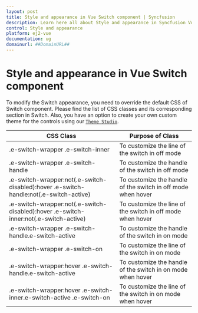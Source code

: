 ```yaml
---
layout: post
title: Style and appearance in Vue Switch component | Syncfusion
description: Learn here all about Style and appearance in Syncfusion Vue Switch component of Syncfusion Essential JS 2 and more.
control: Style and appearance 
platform: ej2-vue
documentation: ug
domainurl: ##DomainURL##
---
```


# Style and appearance in Vue Switch component

To modify the Switch appearance, you need to override the default CSS of Switch component. Please find the list of CSS classes and its corresponding section in Switch. Also, you have an option to create your own custom theme for the controls using our [`Theme Studio`](https://ej2.syncfusion.com/themestudio/?theme=material).

CSS Class | Purpose of Class
-----|-----
|.e-switch-wrapper .e-switch-inner|To customize the line of the switch in off mode
|.e-switch-wrapper .e-switch-handle|To customize the handle of the switch in off mode
|.e-switch-wrapper:not(.e-switch-disabled):hover .e-switch-handle:not(.e-switch-active)|To customize the handle of the switch in off mode when hover
|.e-switch-wrapper:not(.e-switch-disabled):hover .e-switch-inner:not(.e-switch-active)|To customize the line of the switch in off mode when hover
|.e-switch-wrapper .e-switch-handle.e-switch-active|To customize the handle of the switch in on mode
|.e-switch-wrapper .e-switch-on|To customize the line of the switch in on mode
|.e-switch-wrapper:hover .e-switch-handle.e-switch-active|To customize the handle of the switch in on mode when hover
|.e-switch-wrapper:hover .e-switch-inner.e-switch-active .e-switch-on|To customize the line of the switch in on mode when hover
